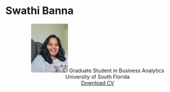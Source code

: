 # Swathi Banna

<center>
<img src="SwathiBanna.jpg" style="width: 20%; height: auto;"">
  Graduate Student in Business Analytics<br>  
  University of South Florida<br>
  <a href="SwathiResume.pdf" download>Download CV</a>
</center>
